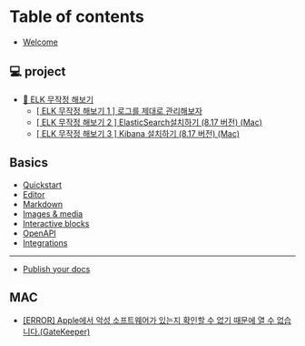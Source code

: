 # Table of contents

* [Welcome](README.md)

## 💻 project

* [🔎 ELK 무작정 해보기](project/elk/README.md)
  * [\[ ELK 무작정 해보기 1 \] 로그를 제대로 관리해보자](project/elk/elk-1.md)
  * [\[ ELK 무작정 해보기 2 \] ElasticSearch설치하기 (8.17 버전) (Mac)](project/elk/elk-2-elasticsearch-8.17-mac.md)
  * [\[ ELK 무작정 해보기 3 \] Kibana 설치하기 (8.17 버전) (Mac)](project/elk/elk-3-kibana-8.17-mac.md)

## Basics

* [Quickstart](basics/quickstart.md)
* [Editor](basics/editor.md)
* [Markdown](basics/markdown.md)
* [Images & media](basics/images-and-media.md)
* [Interactive blocks](basics/interactive-blocks.md)
* [OpenAPI](basics/openapi.md)
* [Integrations](basics/integrations.md)

***

* [Publish your docs](publish-your-docs.md)

## MAC

* [\[ERROR\] Apple에서 악성 소프트웨어가 있는지 확인할 수 없기 때문에 열 수 없습니다.(GateKeeper)](mac/error-apple-..md)
